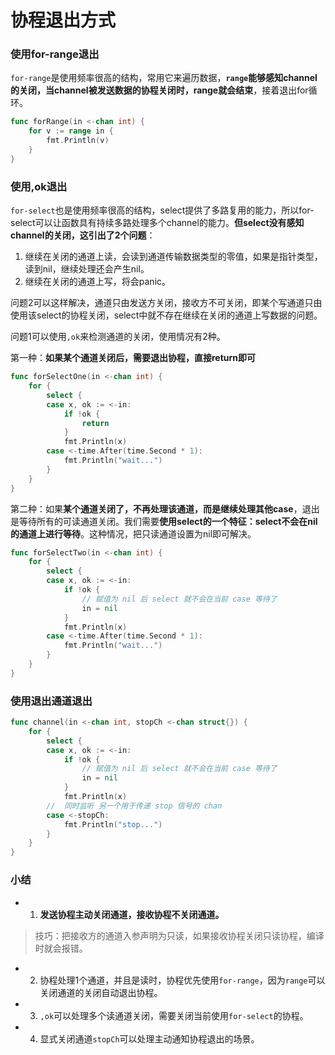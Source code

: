 # 协程退出方式

### 使用for-range退出

`for-range`是使用频率很高的结构，常用它来遍历数据，**`range`能够感知channel的关闭，当channel被发送数据的协程关闭时，range就会结束**，接着退出for循环。

```go
func forRange(in <-chan int) {
	for v := range in {
		fmt.Println(v)
	}
}
```

### 使用,ok退出

`for-select`也是使用频率很高的结构，select提供了多路复用的能力，所以for-select可以让函数具有持续多路处理多个channel的能力。**但select没有感知channel的关闭，这引出了2个问题**：

1. 继续在关闭的通道上读，会读到通道传输数据类型的零值，如果是指针类型，读到nil，继续处理还会产生nil。
2. 继续在关闭的通道上写，将会panic。

问题2可以这样解决，通道只由发送方关闭，接收方不可关闭，即某个写通道只由使用该select的协程关闭，select中就不存在继续在关闭的通道上写数据的问题。

问题1可以使用`,ok`来检测通道的关闭，使用情况有2种。

第一种：**如果某个通道关闭后，需要退出协程，直接return即可**

```go
func forSelectOne(in <-chan int) {
	for {
		select {
		case x, ok := <-in:
			if !ok {
				return
			}
			fmt.Println(x)
		case <-time.After(time.Second * 1):
			fmt.Println("wait...")
		}
	}
}
```



第二种：如果**某个通道关闭了，不再处理该通道，而是继续处理其他case**，退出是等待所有的可读通道关闭。我们需要**使用select的一个特征：select不会在nil的通道上进行等待**。这种情况，把只读通道设置为nil即可解决。

```go
func forSelectTwo(in <-chan int) {
	for {
		select {
		case x, ok := <-in:
			if !ok {
				// 赋值为 nil 后 select 就不会在当前 case 等待了
				in = nil
			}
			fmt.Println(x)
		case <-time.After(time.Second * 1):
			fmt.Println("wait...")
		}
	}
}
```

### 使用退出通道退出

```go
func channel(in <-chan int, stopCh <-chan struct{}) {
	for {
		select {
		case x, ok := <-in:
			if !ok {
				// 赋值为 nil 后 select 就不会在当前 case 等待了
				in = nil
			}
			fmt.Println(x)
		//	同时监听 另一个用于传递 stop 信号的 chan
		case <-stopCh:
			fmt.Println("stop...")
		}
	}
}
```



### 小结

* 1) **发送协程主动关闭通道，接收协程不关闭通道。**

> 技巧：把接收方的通道入参声明为只读，如果接收协程关闭只读协程，编译时就会报错。

* 2) 协程处理1个通道，并且是读时，协程优先使用`for-range`，因为`range`可以关闭通道的关闭自动退出协程。

* 3) `,ok`可以处理多个读通道关闭，需要关闭当前使用`for-select`的协程。

* 4) 显式关闭通道`stopCh`可以处理主动通知协程退出的场景。

